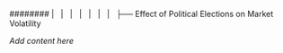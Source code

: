 ######## |   |   |   |   |   |   |   ├── Effect of Political Elections on Market Volatility

*Add content here*
